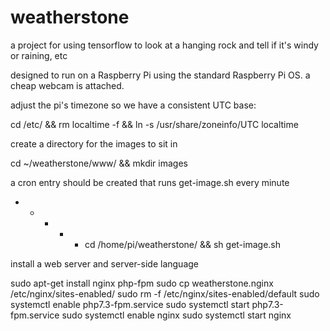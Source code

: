 # weatherstone
a project for using tensorflow to look at a hanging rock and tell if it's windy or raining, etc

designed to run on a Raspberry Pi using the standard Raspberry Pi OS. a cheap webcam is attached.

adjust the pi's timezone so we have a consistent UTC base:

  cd /etc/ && rm localtime -f && ln -s /usr/share/zoneinfo/UTC localtime

create a directory for the images to sit in

  cd ~/weatherstone/www/ && mkdir images

a cron entry should be created that runs get-image.sh every minute

  * * * * * cd /home/pi/weatherstone/ && sh get-image.sh

install a web server and server-side language

  sudo apt-get install nginx php-fpm
  sudo cp weatherstone.nginx /etc/nginx/sites-enabled/
	sudo rm -f /etc/nginx/sites-enabled/default
  sudo systemctl enable php7.3-fpm.service
  sudo systemctl start php7.3-fpm.service
  sudo systemctl enable nginx
  sudo systemctl start nginx

